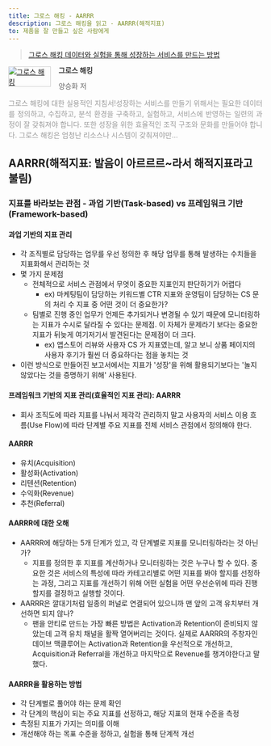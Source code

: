 ```yaml
---
title: 그로스 해킹 - AARRR
description: 그로스 해킹을 읽고 - AARRR(해적지표)
to: 제품을 잘 만들고 싶은 사람에게
---
```


> [그로스 해킹 데이터와 실험을 통해 성장하는 서비스를 만드는 방법](http://www.yes24.com/Product/Goods/96576416)

<div style="clear: left; text-align: left">
  <div style="float: left; margin: 0 15px 5px 0">
    <a
      href="http://www.yes24.com/Product/Goods/96576416"
      style="display: inline-block; overflow: hidden; border: solid 1px #ccc"
      target="_blank"
      ><img
        style="margin: -1px; vertical-align: top"
        src="//image.yes24.com/goods/96576416/S"
        alt="그로스 해킹"
    /></a>
  </div>
  <div>
    <p
      style="
        line-height: 1.2em;
        color: #333;
        font-size: 14px;
        font-weight: bold;
      "
    >
      그로스 해킹
    </p>
    <p style="margin-top: 5px; line-height: 1.2em; color: #666">
      양승화 저
    </p>
    <p
      style="
        margin-top: 14px;
        line-height: 1.5em;
        text-align: justify;
        color: #999;
      "
    >
      그로스 해킹에 대한 실용적인 지침서!성장하는 서비스를 만들기 위해서는
      필요한 데이터를 정의하고, 수집하고, 분석 환경을 구축하고, 실험하고,
      서비스에 반영하는 일련의 과정이 잘 갖춰져야 합니다. 또한 성장을 위한
      효율적인 조직 구조와 문화를 만들어야 합니다. 그로스 해킹은 엄청난 리소스나
      시스템이 갖춰져야만...
    </p>
  </div>
</div>

## AARRR(해적지표: 발음이 아르르르~라서 해적지표라고 불림)

### 지표를 바라보는 관점 - 과업 기반(Task-based) vs 프레임워크 기반(Framework-based)

#### 과업 기반의 지표 관리

- 각 조직별로 담당하는 업무를 우선 정의한 후 해당 업무를 통해 발생하는 수치들을 지표화해서 관리하는 것
- 몇 가지 문제점
  - 전체적으로 서비스 관점에서 무엇이 중요한 지표인지 판단하기가 어렵다
    - ex) 마케팅팀이 담당하는 키워드별 CTR 지표와 운영팀이 담당하는 CS 문의 처리 수 지표 중 어떤 것이 더 중요한가?
  - 팀별로 진행 중인 업무가 언제든 추가되거나 변경될 수 있기 때문에 모니터링하는 지표가 수시로 달라질 수 있다는 문제점. 이 자체가 문제라기 보다는 중요한 지표가 뒤늦게 여기저기서 발견된다는 문제점이 더 크다.
    - ex) 앱스토어 리뷰와 사용자 CS 가 지표였는데, 알고 보니 상품 페이지의 사용자 후기가 훨씬 더 중요하다는 점을 놓치는 것
- 이런 방식으로 만들어진 보고서에서는 지표가 '성장'을 위해 활용되기보다는 '놀지 않았다는 것을 증명하기 위해' 사용된다.

#### 프레임워크 기반의 지표 관리(효율적인 지표 관리): AARRR

- 회사 조직도에 따라 지표를 나눠서 제각각 관리하지 말고 사용자의 서비스 이용 흐름(Use Flow)에 따라 단계별 주요 지표를 전체 서비스 관점에서 정의해야 한다.

#### AARRR

- 유치(Acquisition)
- 활성화(Activation)
- 리텐션(Retention)
- 수익화(Revenue)
- 추천(Referral)

#### AARRR에 대한 오해

- AARRR에 해당하는 5개 단계가 있고, 각 단계별로 지표를 모니터링하라는 것 아닌가?
  - 지표를 정의한 후 지표를 계산하거나 모니터링하는 것은 누구나 할 수 있다. 중요한 것은 서비스의 특성에 따라 카테고리별로 어떤 지표를 봐야 할지를 선정하는 과정, 그리고 지표를 개선하기 위해 어떤 실험을 어떤 우선순위에 따라 진행할지를 결정하고 실행할 것이다.
- AARRR은 깔대기처럼 일종의 퍼널로 연결되어 있으니까 맨 앞의 고객 유치부터 개선하면 되지 않나?
  - 팬을 안티로 만드는 가장 빠른 방법은 Activation과 Retention이 준비되지 않았는데 고객 유치 채널을 활짝 열어버리는 것이다. 실제로 AARRR의 주창자인 데이브 맥클루어는 Activation과 Retention을 우선적으로 개선하고, Acquisition과 Referral을 개선하고 마지막으로 Revenue를 챙겨야한다고 말했다.

#### AARRR을 활용하는 방법

- 각 단계별로 풀어야 하는 문제 확인
- 각 단계의 핵심이 되는 주요 지표를 선정하고, 해당 지표의 현재 수준을 측정
- 측정된 지표가 가지는 의미를 이해
- 개선해야 하는 목표 수준을 정하고, 실험을 통해 단계적 개선
